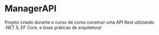 # ManagerAPI
 Projeto criado durante o curso de como construir uma API Rest utilizando .NET 5, EF Core, e boas práticas de arquitetura!

